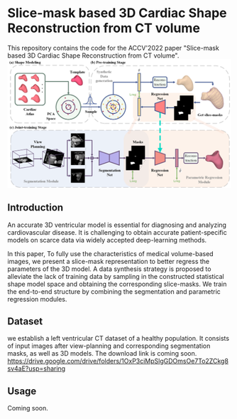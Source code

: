 # Slice-mask based 3D Cardiac Shape Reconstruction from CT volume
This repository contains the code for the ACCV'2022 paper "Slice-mask based 3D Cardiac Shape Reconstruction from CT volume". 
<img src="https://github.com/yuan-xiaohan/Slice-mask-based-3D-Cardiac-Shape-Reconstruction/blob/main/pipeline.png" alt="drawing"/>


## Introduction
An accurate 3D ventricular model is essential for diagnosing and analyzing cardiovascular disease. It is challenging to obtain accurate patient-specific models on scarce data via widely accepted deep-learning methods. 

In this paper, To fully use the characteristics of medical volume-based images, we present a slice-mask representation to better regress the parameters of the 3D model. A data synthesis strategy is proposed to alleviate the lack of training data by sampling in the constructed statistical shape model space and obtaining the corresponding slice-masks. We train the end-to-end structure by combining the segmentation and parametric regression modules. 

## Dataset
we establish a left ventricular CT dataset of a healthy population. It consists of input images after view-planning and corresponding segmentation masks, as well as 3D models. The download link is coming soon. https://drive.google.com/drive/folders/1OxP3ciMpSlgGDOmsOe7To2ZCkg8sv4aE?usp=sharing

## Usage
Coming soon.
